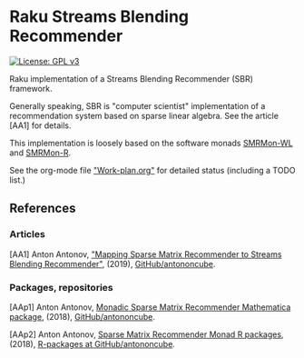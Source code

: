 # Raku Streams Blending Recommender

[![License: GPL v3](https://img.shields.io/badge/License-GPLv3-blue.svg)](https://www.gnu.org/licenses/gpl-3.0)

Raku implementation of a Streams Blending Recommender (SBR) framework.

Generally speaking, SBR is "computer scientist" implementation of a recommendation system
based on sparse linear algebra. See the article [AA1] for details.

This implementation is loosely based on the software monads 
[SMRMon-WL](https://github.com/antononcube/MathematicaForPrediction/blob/master/MonadicProgramming/MonadicSparseMatrixRecommender.m) 
and
[SMRMon-R](https://github.com/antononcube/R-packages/tree/master/SMRMon-R).

See the org-mode file 
["Work-plan.org"](./org/Work-plan.org)
for detailed status (including a TODO list.)

## References

### Articles

[AA1] Anton Antonov, 
["Mapping Sparse Matrix Recommender to Streams Blending Recommender"](https://github.com/antononcube/MathematicaForPrediction/tree/master/Documentation/MappingSMRtoSBR), 
(2019),
[GitHub/antononcube](https://github.com/antononcube).

### Packages, repositories

[AAp1] Anton Antonov,
[Monadic Sparse Matrix Recommender Mathematica package](https://github.com/antononcube/MathematicaForPrediction/blob/master/MonadicProgramming/MonadicSparseMatrixRecommender.m),
(2018),
[GitHub/antononcube](https://github.com/antononcube/).

[AAp2] Anton Antonov,
[Sparse Matrix Recommender Monad R packages](https://github.com/antononcube/R-packages/tree/master/SMRMon-R),
(2018),
[R-packages at GitHub/antononcube](https://github.com/antononcube/R-packages).
